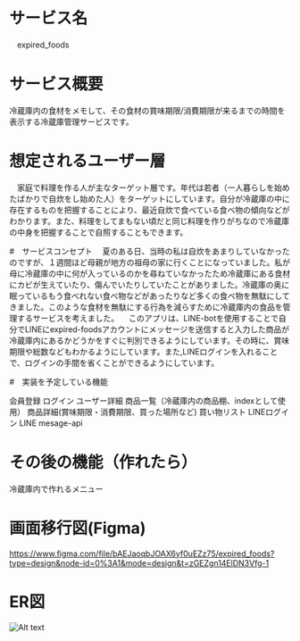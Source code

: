 # サービス名
　expired_foods

# サービス概要
 冷蔵庫内の食材をメモして、その食材の賞味期限/消費期限が来るまでの時間を表示する冷蔵庫管理サービスです。

 # 想定されるユーザー層
 　家庭で料理を作る人が主なターゲット層です。年代は若者（一人暮らしを始めたばかりで自炊をし始めた人）をターゲットにしています。自分が冷蔵庫の中に存在するものを把握することにより、最近自炊で食べている食べ物の傾向などがわかります。また、料理をしてまもない頃だと同じ料理を作りがちなので冷蔵庫の中身を把握することで自照することもできます。

 #　サービスコンセプト
 　夏のある日、当時の私は自炊をあまりしていなかったのですが、１週間ほど母親が地方の祖母の家に行くことになっていました。私が母に冷蔵庫の中に何が入っているのかを尋ねていなかったため冷蔵庫にある食材にカビが生えていたり、傷んでいたりしていたことがありました。冷蔵庫の奥に眠っているもう食べれない食べ物などがあったりなど多くの食べ物を無駄にしてきました。このような食材を無駄にする行為を減らすために冷蔵庫内の食品を管理するサービスを考えました。
 　このアプリは、LINE-botを使用することで自分でLINEにexpired-foodsアカウントにメッセージを送信すると入力した商品が冷蔵庫内にあるかどうかをすぐに判別できるようにしています。その時に、賞味期限や総数などもわかるようにしています。また,LINEログインを入れることで、ログインの手間を省くことができるようにしています。

 #　実装を予定している機能

 会員登録
 ログイン
 ユーザー詳細
 商品一覧（冷蔵庫内の商品棚、indexとして使用）
 商品詳細(賞味期限・消費期限、買った場所など)
 買い物リスト
 LINEログイン
 LINE mesage-api

# その後の機能（作れたら）

冷蔵庫内で作れるメニュー



# 画面移行図(Figma)
https://www.figma.com/file/bAEJaoqbJOAX6yf0uEZz75/expired_foods?type=design&node-id=0%3A1&mode=design&t=zGEZgn14ElDN3Vfg-1

# ER図
![Alt text](https://i.gyazo.com/cdae65f284ee46a4d88448418b0a9454.png)